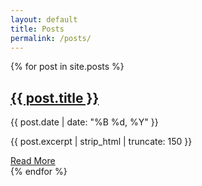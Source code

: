 ```yaml
---
layout: default
title: Posts
permalink: /posts/
---
```


<div class="container wide-content">
    <div class="posts-list">
      {% for post in site.posts %}
        <div class="post-item">
          <h2><a href="{{ post.url }}">{{ post.title }}</a></h2>
          <p class="post-date">{{ post.date | date: "%B %d, %Y" }}</p>
          <p class="post-excerpt">{{ post.excerpt | strip_html | truncate: 150 }}</p>
          <a href="{{ post.url }}" class="read-more">Read More</a>
        </div>
      {% endfor %}
    </div>
</div>
